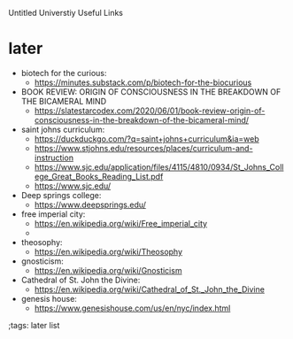 Untitled Universtiy Useful Links


# later

- biotech for the curious: 
	- <https://minutes.substack.com/p/biotech-for-the-biocurious>
- BOOK REVIEW: ORIGIN OF CONSCIOUSNESS IN THE BREAKDOWN OF THE BICAMERAL MIND
	- <https://slatestarcodex.com/2020/06/01/book-review-origin-of-consciousness-in-the-breakdown-of-the-bicameral-mind/>
- saint johns curriculum:
	- <https://duckduckgo.com/?q=saint+johns+curriculum&ia=web>
	- <https://www.stjohns.edu/resources/places/curriculum-and-instruction>
	- <https://www.sjc.edu/application/files/4115/4810/0934/St_Johns_College_Great_Books_Reading_List.pdf>
	- <https://www.sjc.edu/>
- Deep springs college:
	- <https://www.deepsprings.edu/>
- free imperial city:
	- <https://en.wikipedia.org/wiki/Free_imperial_city>
	- 
- theosophy:
	- <https://en.wikipedia.org/wiki/Theosophy>
- gnosticism:
	- <https://en.wikipedia.org/wiki/Gnosticism>
- Cathedral of St. John the Divine:
	- <https://en.wikipedia.org/wiki/Cathedral_of_St._John_the_Divine>
- genesis house:
	- <https://www.genesishouse.com/us/en/nyc/index.html>

;tags: later list
